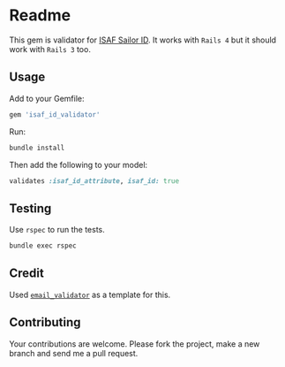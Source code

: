 # Readme

This gem is validator for [ISAF Sailor ID](http://www.sailing.org/isafsailor).
It works with `Rails 4` but it should work with `Rails 3` too.

## Usage

Add to your Gemfile:

```ruby
gem 'isaf_id_validator'
```

Run:

```bash
bundle install
```

Then add the following to your model:

```ruby
validates :isaf_id_attribute, isaf_id: true
```

## Testing

Use `rspec` to run the tests.

```bash
bundle exec rspec
```

## Credit

Used [`email_validator`](https://github.com/balexand/email_validator) as a
template for this.

## Contributing

Your contributions are welcome. Please fork the project, make a new branch and
send me a pull request.